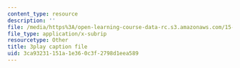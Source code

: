 ```yaml
---
content_type: resource
description: ''
file: /media/https%3A/open-learning-course-data-rc.s3.amazonaws.com/15-960-new-executive-thinking-social-impact-technology-projects-fall-2017-spring-2018/3ca93231151a1e360c3f2798d1eea589_HaySEpWEsdU.srt
file_type: application/x-subrip
resourcetype: Other
title: 3play caption file
uid: 3ca93231-151a-1e36-0c3f-2798d1eea589
---
```

